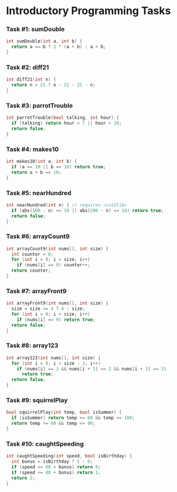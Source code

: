 # Introductory Programming Tasks

### Task #1: sumDouble

```C++
int sumDouble(int a, int b) {
  return a == b ? 2 * (a + b) : a + b;
}
```

### Task #2: diff21

```C++
int diff21(int n) {
  return n > 21 ? n - 21 : 21 - n;
}
```

### Task #3: parrotTrouble

```C++
int parrotTrouble(bool talking, int hour) {
  if (talking) return hour < 7 || hour > 20;
  return false;
}
```

### Task #4: makes10

```C++
int makes10(int a, int b) {
  if (a == 10 || b == 10) return true;
  return a + b == 10;
}
```

### Task #5: nearHundred

```C++
int nearHundred(int n) { // requires <cstdlib>
  if (abs(100 - n) <= 10 || abs(200 - n) <= 10) return true;
  return false;
}
```

### Task #6: arrayCount9

```C++
int arrayCount9(int nums[], int size) {
  int counter = 0;
  for (int i = 0; i < size; i++)
    if (nums[i] == 9) counter++;
  return counter;
}
```

### Task #7: arrayFront9

```C++
int arrayFront9(int nums[], int size) {
  size = size >= 4 ? 4 : size;
  for (int i = 0; i < size; i++)
    if (nums[i] == 9) return true;
  return false;
}
```

### Task #8: array123

```C++
int array123(int nums[], int size) {
  for (int i = 0; i < size - 2; i++)
    if (nums[i] == 1 && nums[i + 1] == 2 && nums[i + 2] == 3)
      return true;
  return false;
}
```

### Task #9: squirrelPlay

```C++
bool squirrelPlay(int temp, bool isSummer) {
  if (isSummer) return temp >= 60 && temp <= 100;
  return temp >= 60 && temp <= 90;
}
```

### Task #10: caughtSpeeding

```C++
int caughtSpeeding(int speed, bool isBirthday) {
  int bonus = isBirthday ? 5 : 0;
  if (speed <= 60 + bonus) return 0;
  if (speed <= 80 + bonus) return 1;
  return 2;
}
```
